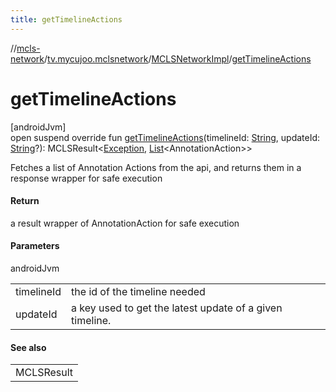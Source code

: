 ```yaml
---
title: getTimelineActions
---
```

//[mcls-network](../../../index.html)/[tv.mycujoo.mclsnetwork](../index.html)/[MCLSNetworkImpl](index.html)/[getTimelineActions](get-timeline-actions.html)



# getTimelineActions



[androidJvm]\
open suspend override fun [getTimelineActions](get-timeline-actions.html)(timelineId: [String](https://kotlinlang.org/api/latest/jvm/stdlib/kotlin/-string/index.html), updateId: [String](https://kotlinlang.org/api/latest/jvm/stdlib/kotlin/-string/index.html)?): MCLSResult&lt;[Exception](https://kotlinlang.org/api/latest/jvm/stdlib/kotlin/-exception/index.html), [List](https://kotlinlang.org/api/latest/jvm/stdlib/kotlin.collections/-list/index.html)&lt;AnnotationAction&gt;&gt;



Fetches a list of Annotation Actions from the api, and returns them in a response wrapper for safe execution



#### Return



a result wrapper of AnnotationAction for safe execution



#### Parameters


androidJvm

| | |
|---|---|
| timelineId | the id of the timeline needed |
| updateId | a key used to get the latest update of a given timeline. |



#### See also


| |
|---|
| MCLSResult |



